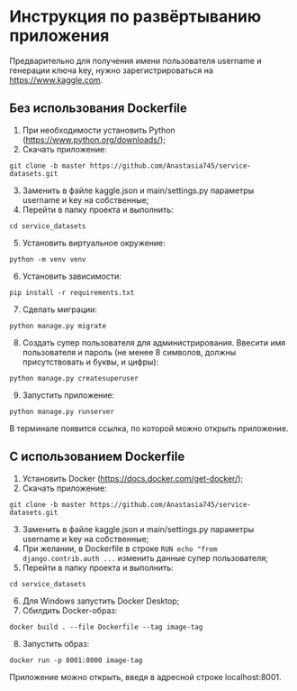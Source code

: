 # Инструкция по развёртыванию приложения

Предварительно для получения имени пользователя username и генерации ключа key, нужно зарегистрироваться на https://www.kaggle.com.

## Без использования Dockerfile

1. При необходимости установить Python (https://www.python.org/downloads/);
2. Скачать приложение:
```
git clone -b master https://github.com/Anastasia745/service-datasets.git
```
3. Заменить в файле kaggle.json и main/settings.py параметры username и key на собственные;
4. Перейти в папку проекта и выполнить:
```
cd service_datasets
```
5. Установить виртуальное окружение:
```
python -m venv venv
```
6. Установить зависимости:
```
pip install -r requirements.txt
```
7. Сделать миграции:
```
python manage.py migrate
```
8. Создать супер пользователя для администрирования. Ввесити имя пользователя и пароль (не менее 8 символов, должны присутствовать и буквы, и цифры):
```
python manage.py createsuperuser
```
9. Запустить приложение:
```
python manage.py runserver
```
В терминале появится ссылка, по которой можно открыть приложение.

## С использованием Dockerfile

1. Установить Docker (https://docs.docker.com/get-docker/);
3. Скачать приложение:
```  
git clone -b master https://github.com/Anastasia745/service-datasets.git
```
3. Заменить в файле kaggle.json и main/settings.py параметры username и key на собственные;
5. При желании, в Dockerfile в строке ```RUN echo "from django.contrib.auth ...``` изменить данные супер пользователя; 
7. Перейти в папку проекта и выполнить:
```
cd service_datasets
```
6. Для Windows запустить Docker Desktop;
8. Сбилдить Docker-образ:
```
docker build . --file Dockerfile --tag image-tag
```
8. Запустить образ:
```
docker run -p 8001:8000 image-tag
```
Приложение можно открыть, введя в адресной строке localhost:8001.
